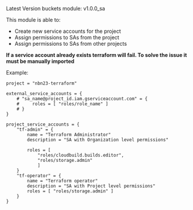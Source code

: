 Latest Version buckets module: v1.0.0_sa

This module is able to:
- Create new service accounts for the project
- Assign permissions to SAs from the project
- Assign permissions to SAs from other projects

**If a service account already exists terraform will fail. To solve the issue it must be manually imported**

Example:
```
project = "nbn23-terraform"

external_service_accounts = {
    # "sa_name@project_id.iam.gserviceaccount.com" = {
    #     roles = [ "roles/role_name" ]
    # }
}

project_service_accounts = {
    "tf-admin" = {
        name = "Terraform Administrator"
        description = "SA with Organization level permissions"

        roles = [
            "roles/cloudbuild.builds.editor", 
            "roles/storage.admin" 
            ]
    }
    "tf-operator" = {
        name = "Terraform operator"
        description = "SA with Project level permissions"
        roles = [ "roles/storage.admin" ]
    }
}

